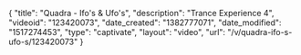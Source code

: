 {
    "title": "Quadra - Ifo's & Ufo's",
    "description": "Trance Experience 4",
    "videoid": "123420073",
    "date_created": "1382777071",
    "date_modified": "1517274453",
    "type": "captivate",
    "layout": "video",
    "url": "\/v\/quadra-ifo-s-ufo-s\/123420073"
}
